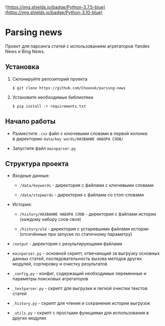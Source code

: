![https://img.shields.io/badge/Python-3.7.5-blue](https://img.shields.io/badge/Python-3.10-blue)    
# Parsing news
Проект для парсинга статей с использованием агрегаторов Yandex News и Bing News.
## Установка
1. Склонируйте репозиторий проекта    

    `$ git clone https://github.com/Chooook/parsing-news`

2. Установите необходимые библиотеки    

    `$ pip install -r requirements.txt`

## Начало работы
- Разместите `.csv` файл с ключевыми словами в первой колонке    
в директорию `data/key words/НАЗВАНИЕ НАБОРА СЛОВ/`    

- Запустите файл `mainparser.py`

## Структура проекта

- Входные данные:
    - `/data/keywords` - директория с файлами с ключевыми словами    

    - `/data/stopwords` - директория с файлами со стоп-словами

- История:
    - `/history/НАЗВАНИЕ НАБОРА СЛОВ` - директория с файлами истории (каждому набору слов своя)    

    - `/history/old` - директория с устаревшими файлами истории (отсечённые при запуске по статичному параметру)   

- `/output` - директория с результирующими файлами    

- `mainparser.py` - основной скрипт, отвечающий за выгрузку основных данных статей, последовательность вызова методов других модулей, сортировку и очистку результатов    

- `_config.py` - конфиг, содержащий необходимые переменные и параметры поисковых агрегаторов    

- `_textparser.py` - скрипт для выгрузки и легкой очистки текстов статей    

- `_history.py` - скрипт для чтения и сохранения истории выгрузок     

- `_utils.py` - скрипт с простыми функциями для использования в других модулях
